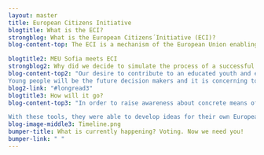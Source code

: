 ```yaml
---
layout: master
title: European Citizens Initiative
blogtitle: What is the ECI?
strongblog: What is the European Citizens´Initiative (ECI)?
blog-content-top: The ECI is a mechanism of the European Union enabling direct democratic participation of EU citizens. It provides an opportunity for citizens, particularly young people, to implement change and put their ideas on the European agenda and directly call on the European Commission to propose new laws. <br /> To do this, the organisers of a citizens&#96; initiative, also known as a citizens&#96;, committee, must be composed of at least 7 EU citizens, living in at least 7 different Member States. After the initiative has been formed and registered with the European Commission&#96;s website in one of the 23 official languages of the EU, there is a time span of 1 year for the citizens&#96; committee to collect the necessary support and 1 million certified online signatures in order for the ECI to be reviewed by the European Commission. Successful initiatives which reach 1 million signatures will participate in a hearing at the European Parliament to present the ECI. Subsequently, the European Commission will have 3 months to decide how it shall act on the initiative. It is also noteworthy that it is not binding for the European Commission to act on or adopt the ECI. <br /> More information and a database of current ECIs can be found <a href="https://europa.eu/citizens-initiative/_en">here</a>.

blogtitle2: MEU Sofia meets ECI
strongblog2: Why did we decide to simulate the process of a successful European Citizens’ Initiative?
blog-content-top2: "Our desire to contribute to an educated youth and empower the leaders of tomorrow is the driving force for this decision: by widening the scope of our conference to the youth of Bulgaria, we are aiming to involve them in an unparalleled European discourse. As citizens living in the European Union, the politics discussed in the European institutions impact our daily lives. Yet, not all topics which are important to us are being addressed or even part of the European agenda. Because of this, we wanted to show that there are many ways for European citizens to get involved. If our voices are not heard, nothing will change. There are multiple ways European citizens can actively engage, besides voting – yet these tools are usually not widely used. This is the reason we decided to shed light on one such participatory democratic tool: the European Citizens Initiative (ECI). With the rise of scepticism towards the European Union and its institutions, there is a pressing need for more educational projects which highlight the importance of active citizenship as a vital part of democracy.
Young people will be the future decision makers and it is concerning to see that traditionally the Bulgarian youth forms the least active group in all types of elections. In the last European Parliament elections, the youth in Bulgaria, aged 18-29, was the group with the smallest share of voters, amounting to only 12%. The number of voters in national elections is even lower: in the 2019 Sofia regional election young people were the least active group once again, with only 11%. We believe that educating young people about ways to get involved as a citizen is the core foundation needed for a democratic society and a more stable European Union."
blog2-link: "#longread3"
blogtitle3: How will it go?
blog-content-top3: "In order to raise awareness about concrete means of exercising EU citizenship, we have partnered up with 3 Bulgarian high schools from 3 different regions. To prepare them to engage with European participatory democracy, we held a preparatory workshop, where the European Union, opportunities and the ECI were explained. Additionally, a panel discussion has been held called “Citizens’ Participation in the EU”.

With these tools, they were able to develop ideas for their own European Citizens’ Initiatives. Have a detailed look at the figure below for more details on the process in action!"
blog-image-middle3: Timeline.png
bumper-title: What is currently happening? Voting. Now we need you!
bumper-link: " "
---
```

